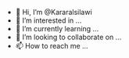 - 👋 Hi, I’m @Kararalsilawi
- 👀 I’m interested in ...
- 🌱 I’m currently learning ...
- 💞️ I’m looking to collaborate on ...
- 📫 How to reach me ...

<!---
Kararalsilawi/Kararalsilawi is a ✨ special ✨ repository because its `README.md` (this file) appears on your GitHub profile.
You can click the Preview link to take a look at your changes.
--->
